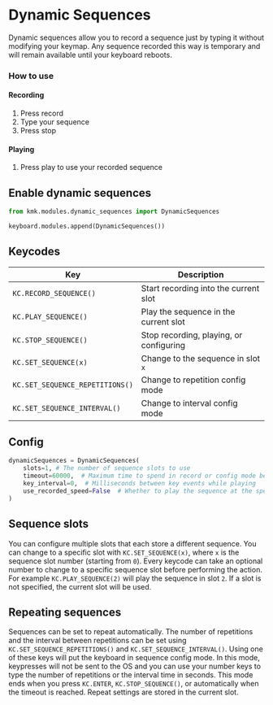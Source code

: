 # Dynamic Sequences
Dynamic sequences allow you to record a sequence just by typing it without modifying your keymap.  Any sequence recorded this way is temporary and  will remain available until your keyboard reboots.

### How to use
#### Recording
1. Press record
2. Type your sequence
3. Press stop

#### Playing
1. Press play to use your recorded sequence

## Enable dynamic sequences
```python
from kmk.modules.dynamic_sequences import DynamicSequences

keyboard.modules.append(DynamicSequences())
```

## Keycodes
|Key                            |Description                            |
|-------------------------------|---------------------------------------|
|`KC.RECORD_SEQUENCE()`         |Start recording into the current slot  |
|`KC.PLAY_SEQUENCE()`           |Play the sequence in the current slot  |
|`KC.STOP_SEQUENCE()`           |Stop recording, playing, or configuring|
|`KC.SET_SEQUENCE(x)`           |Change to the sequence in slot `x`     |
|`KC.SET_SEQUENCE_REPETITIONS()`|Change to repetition config mode       |
|`KC.SET_SEQUENCE_INTERVAL()`   |Change to interval config mode         |

## Config
```python
dynamicSequences = DynamicSequences(
    slots=1, # The number of sequence slots to use
    timeout=60000,  # Maximum time to spend in record or config mode before stopping automatically, milliseconds
    key_interval=0,  # Milliseconds between key events while playing
    use_recorded_speed=False  # Whether to play the sequence at the speed it was typed
)
```

## Sequence slots
You can configure multiple slots that each store a different sequence.  You can change to a specific slot with `KC.SET_SEQUENCE(x)`, where `x` is the sequence slot number (starting from `0`).  Every keycode can take an optional number to change to a specific sequence slot before performing the action.  For example `KC.PLAY_SEQUENCE(2)` will play the sequence in slot `2`.  If a slot is not specified, the current slot will be used.

## Repeating sequences
Sequences can be set to repeat automatically.  The number of repetitions and the interval between repetitions can be set using `KC.SET_SEQUENCE_REPETITIONS()` and `KC.SET_SEQUENCE_INTERVAL()`.  Using one of these keys will put the keyboard in sequence config mode.  In this mode, keypresses will not be sent to the OS and you can use your number keys to type the number of repetitions or the interval time in seconds.  This mode ends when you press `KC.ENTER`, `KC.STOP_SEQUENCE()`, or automatically when the timeout is reached.  Repeat settings are stored in the current slot.